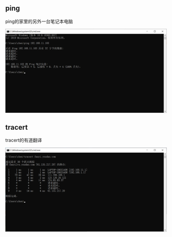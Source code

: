 ## ping

ping的家里的另外一台笔记本电脑

![ping](https://github.com/dui-dui/duidui/blob/master/ping.png?raw=true)



## tracert

tracert的有道翻译

![tracert](https://github.com/dui-dui/duidui/blob/master/tracert.png?raw=true)

